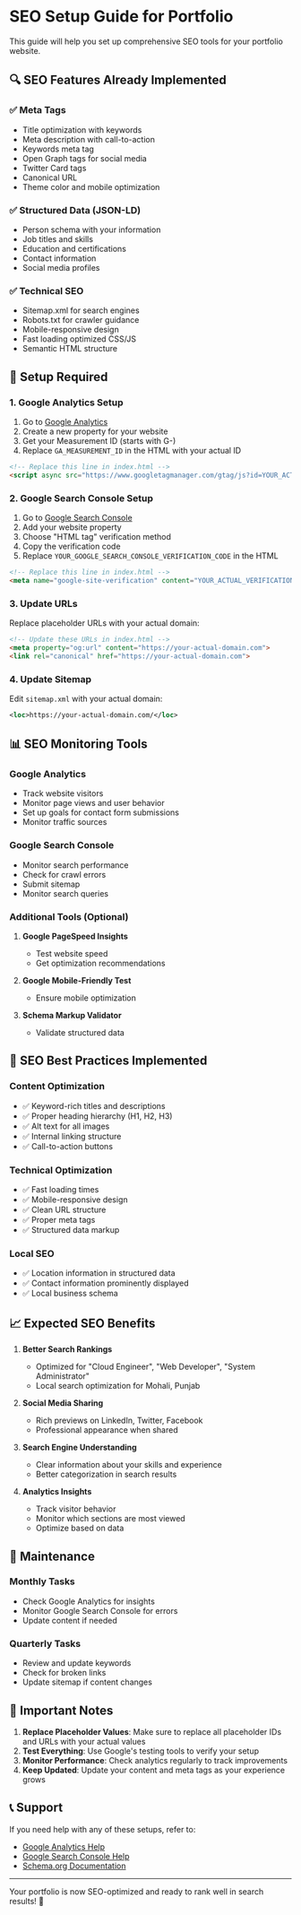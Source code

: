 # SEO Setup Guide for Portfolio

This guide will help you set up comprehensive SEO tools for your portfolio website.

## 🔍 SEO Features Already Implemented

### ✅ Meta Tags
- Title optimization with keywords
- Meta description with call-to-action
- Keywords meta tag
- Open Graph tags for social media
- Twitter Card tags
- Canonical URL
- Theme color and mobile optimization

### ✅ Structured Data (JSON-LD)
- Person schema with your information
- Job titles and skills
- Education and certifications
- Contact information
- Social media profiles

### ✅ Technical SEO
- Sitemap.xml for search engines
- Robots.txt for crawler guidance
- Mobile-responsive design
- Fast loading optimized CSS/JS
- Semantic HTML structure

## 🚀 Setup Required

### 1. Google Analytics Setup

1. Go to [Google Analytics](https://analytics.google.com/)
2. Create a new property for your website
3. Get your Measurement ID (starts with G-)
4. Replace `GA_MEASUREMENT_ID` in the HTML with your actual ID

```html
<!-- Replace this line in index.html -->
<script async src="https://www.googletagmanager.com/gtag/js?id=YOUR_ACTUAL_GA_ID"></script>
```

### 2. Google Search Console Setup

1. Go to [Google Search Console](https://search.google.com/search-console/)
2. Add your website property
3. Choose "HTML tag" verification method
4. Copy the verification code
5. Replace `YOUR_GOOGLE_SEARCH_CONSOLE_VERIFICATION_CODE` in the HTML

```html
<!-- Replace this line in index.html -->
<meta name="google-site-verification" content="YOUR_ACTUAL_VERIFICATION_CODE">
```

### 3. Update URLs

Replace placeholder URLs with your actual domain:

```html
<!-- Update these URLs in index.html -->
<meta property="og:url" content="https://your-actual-domain.com">
<link rel="canonical" href="https://your-actual-domain.com">
```

### 4. Update Sitemap

Edit `sitemap.xml` with your actual domain:

```xml
<loc>https://your-actual-domain.com/</loc>
```

## 📊 SEO Monitoring Tools

### Google Analytics
- Track website visitors
- Monitor page views and user behavior
- Set up goals for contact form submissions
- Monitor traffic sources

### Google Search Console
- Monitor search performance
- Check for crawl errors
- Submit sitemap
- Monitor search queries

### Additional Tools (Optional)

1. **Google PageSpeed Insights**
   - Test website speed
   - Get optimization recommendations

2. **Google Mobile-Friendly Test**
   - Ensure mobile optimization

3. **Schema Markup Validator**
   - Validate structured data

## 🎯 SEO Best Practices Implemented

### Content Optimization
- ✅ Keyword-rich titles and descriptions
- ✅ Proper heading hierarchy (H1, H2, H3)
- ✅ Alt text for all images
- ✅ Internal linking structure
- ✅ Call-to-action buttons

### Technical Optimization
- ✅ Fast loading times
- ✅ Mobile-responsive design
- ✅ Clean URL structure
- ✅ Proper meta tags
- ✅ Structured data markup

### Local SEO
- ✅ Location information in structured data
- ✅ Contact information prominently displayed
- ✅ Local business schema

## 📈 Expected SEO Benefits

1. **Better Search Rankings**
   - Optimized for "Cloud Engineer", "Web Developer", "System Administrator"
   - Local search optimization for Mohali, Punjab

2. **Social Media Sharing**
   - Rich previews on LinkedIn, Twitter, Facebook
   - Professional appearance when shared

3. **Search Engine Understanding**
   - Clear information about your skills and experience
   - Better categorization in search results

4. **Analytics Insights**
   - Track visitor behavior
   - Monitor which sections are most viewed
   - Optimize based on data

## 🔧 Maintenance

### Monthly Tasks
- Check Google Analytics for insights
- Monitor Google Search Console for errors
- Update content if needed

### Quarterly Tasks
- Review and update keywords
- Check for broken links
- Update sitemap if content changes

## 🚨 Important Notes

1. **Replace Placeholder Values**: Make sure to replace all placeholder IDs and URLs with your actual values
2. **Test Everything**: Use Google's testing tools to verify your setup
3. **Monitor Performance**: Check analytics regularly to track improvements
4. **Keep Updated**: Update your content and meta tags as your experience grows

## 📞 Support

If you need help with any of these setups, refer to:
- [Google Analytics Help](https://support.google.com/analytics/)
- [Google Search Console Help](https://support.google.com/webmasters/)
- [Schema.org Documentation](https://schema.org/)

---

Your portfolio is now SEO-optimized and ready to rank well in search results! 🎉


